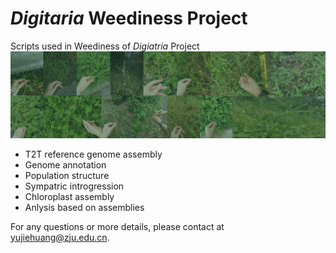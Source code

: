 # *Digitaria* Weediness Project
Scripts used in Weediness of *Digiatria* Project
![crabgrass](Crabgrass.png)
- T2T reference genome assembly
- Genome annotation
- Population structure
- Sympatric introgression
- Chloroplast assembly
- Anlysis based on assemblies

For any questions or more details, please contact at [yujiehuang@zju.edu.cn]().
